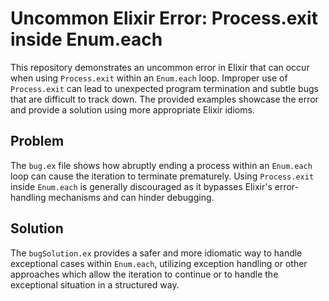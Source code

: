 # Uncommon Elixir Error: Process.exit inside Enum.each

This repository demonstrates an uncommon error in Elixir that can occur when using `Process.exit` within an `Enum.each` loop.  Improper use of `Process.exit` can lead to unexpected program termination and subtle bugs that are difficult to track down. The provided examples showcase the error and provide a solution using more appropriate Elixir idioms.

## Problem

The `bug.ex` file shows how abruptly ending a process within an `Enum.each` loop can cause the iteration to terminate prematurely. Using `Process.exit` inside `Enum.each` is generally discouraged as it bypasses Elixir's error-handling mechanisms and can hinder debugging.

## Solution

The `bugSolution.ex` provides a safer and more idiomatic way to handle exceptional cases within `Enum.each`, utilizing exception handling or other approaches which allow the iteration to continue or to handle the exceptional situation in a structured way.
